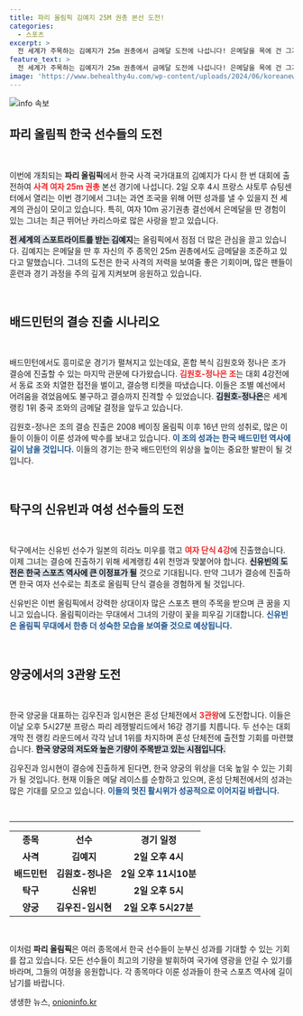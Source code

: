 ```yaml
---
title: 파리 올림픽 김예지 25M 권총 본선 도전!
categories:
  - 스포츠
excerpt: >
  전 세계가 주목하는 김예지가 25m 권총에서 금메달 도전에 나섭니다! 은메달을 목에 건 그가 반드시 우승하겠다며 포부를 밝혔습니다. 배드민턴, 탁구, 양궁에서도 뜨거운 경쟁이 이어지며 한국의 메달 획득이 기대됩니다.
feature_text: >
  전 세계가 주목하는 김예지가 25m 권총에서 금메달 도전에 나섭니다! 은메달을 목에 건 그가 반드시 우승하겠다며 포부를 밝혔습니다. 배드민턴, 탁구, 양궁에서도 뜨거운 경쟁이 이어지며 한국의 메달 획득이 기대됩니다.
image: 'https://www.behealthy4u.com/wp-content/uploads/2024/06/koreanews.jpg'
---
```


<p><img src="https://www.behealthy4u.com/wp-content/uploads/2024/06/koreanews.jpg" alt="info 속보" /></p>

<h2 data-ke-size="size26">파리 올림픽 한국 선수들의 도전</h2>

<p data-ke-size="size16">&nbsp;</p>

<p>이번에 개최되는 <b>파리 올림픽</b>에서 한국 사격 국가대표의 김예지가 다시 한 번 대회에 출전하여 <b><span style="color: #ee2323;">사격 여자 25m 권총</span></b> 본선 경기에 나섭니다. 2일 오후 4시 프랑스 샤토루 슈팅센터에서 열리는 이번 경기에서 그녀는 과연 조국을 위해 어떤 성과를 낼 수 있을지 전 세계의 관심이 모이고 있습니다. 특히, 여자 10m 공기권총 결선에서 은메달을 딴 경험이 있는 그녀는 최근 뛰어난 카리스마로 많은 사랑을 받고 있습니다. </p>

<p><b><span style="background-color: #21538527;">전 세계의 스포트라이트를 받는 김예지</span></b>는 올림픽에서 점점 더 많은 관심을 끌고 있습니다. 김예지는 은메달을 딴 후 자신의 주 종목인 25m 권총에서도 금메달을 조준하고 있다고 말했습니다. 그녀의 도전은 한국 사격의 저력을 보여줄 좋은 기회이며, 많은 팬들이 훈련과 경기 과정을 주의 깊게 지켜보며 응원하고 있습니다.</p>

<p data-ke-size="size16">&nbsp;</p>

<h2 data-ke-size="size26">배드민턴의 결승 진출 시나리오</h2>

<p data-ke-size="size16">&nbsp;</p>

<p>배드민턴에서도 흥미로운 경기가 펼쳐지고 있는데요, 혼합 복식 김원호와 정나은 조가 결승에 진출할 수 있는 마지막 관문에 다가왔습니다. <b><span style="color: #ee2323;">김원호-정나은 조</span></b>는 대회 4강전에서 동료 조와 치열한 접전을 벌이고, 결승행 티켓을 따냈습니다. 이들은 조별 예선에서 어려움을 겪었음에도 불구하고 결승까지 진격할 수 있었습니다. <b><span style="background-color: #21538527;">김원호-정나은</span></b>은 세계랭킹 1위 중국 조와의 금메달 결정을 앞두고 있습니다.</p>

<p>김원호-정나은 조의 결승 진출은 2008 베이징 올림픽 이후 16년 만의 성취로, 많은 이들이 이들이 이룬 성과에 박수를 보내고 있습니다. <b><span style="color: #1a5490;">이 조의 성과는 한국 배드민턴 역사에 길이 남을 것입니다.</span></b> 이들의 경기는 한국 배드민턴의 위상을 높이는 중요한 발판이 될 것입니다.</p>

<p data-ke-size="size16">&nbsp;</p>

<h2 data-ke-size="size26">탁구의 신유빈과 여성 선수들의 도전</h2>

<p data-ke-size="size16">&nbsp;</p>

<p>탁구에서는 신유빈 선수가 일본의 히라노 미우를 꺾고 <b><span style="color: #ee2323;">여자 단식 4강</span></b>에 진출했습니다. 이제 그녀는 결승에 진출하기 위해 세계랭킹 4위 천멍과 맞붙어야 합니다. <b><span style="background-color: #21538527;">신유빈의 도전은 한국 스포츠 역사에 큰 이정표가 될</span></b> 것으로 기대됩니다. 만약 그녀가 결승에 진출하면 한국 여자 선수로는 최초로 올림픽 단식 결승을 경험하게 될 것입니다. </p>

<p>신유빈은 이번 올림픽에서 강력한 상대이자 많은 스포츠 팬의 주목을 받으며 큰 꿈을 지니고 있습니다. 올림픽이라는 무대에서 그녀의 기량이 꽃을 피우길 기대합니다. <b><span style="color: #1a5490;">신유빈은 올림픽 무대에서 한층 더 성숙한 모습을 보여줄 것으로 예상됩니다.</span></b></p>

<p data-ke-size="size16">&nbsp;</p>

<h2 data-ke-size="size26">양궁에서의 3관왕 도전</h2>

<p data-ke-size="size16">&nbsp;</p>

<p>한국 양궁을 대표하는 김우진과 임시현은 혼성 단체전에서 <b><span style="color: #ee2323;">3관왕</span></b>에 도전합니다. 이들은 이날 오후 5시27분 프랑스 파리 레쟁발리드에서 16강 경기를 치릅니다. 두 선수는 대회 개막 전 랭킹 라운드에서 각각 남녀 1위를 차지하며 혼성 단체전에 출전할 기회를 마련했습니다. <b><span style="background-color: #21538527;">한국 양궁의 저도와 높은 기량이 주목받고 있는 시점입니다.</span></b>  </p>

<p>김우진과 임시현이 결승에 진출하게 된다면, 한국 양궁의 위상을 더욱 높일 수 있는 기회가 될 것입니다. 현재 이들은 메달 레이스를 순항하고 있으며, 혼성 단체전에서의 성과는 많은 기대를 모으고 있습니다. <b><span style="color: #1a5490;">이들의 멋진 활시위가 성공적으로 이어지길 바랍니다.</span></b></p>

<p data-ke-size="size16">&nbsp;</p>

<hr>

<table style="width: 100%;">
    <tr>
        <td style="text-align: center; height: 17px;"><b>종목</b></td>
        <td style="text-align: center; height: 17px;"><b>선수</b></td>
        <td style="text-align: center; height: 17px;"><b>경기 일정</b></td>
    </tr>
    <tr>
        <td style="text-align: center; height: 17px;"><b>사격</b></td>
        <td style="text-align: center; height: 17px;"><b>김예지</b></td>
        <td style="text-align: center; height: 17px;"><b>2일 오후 4시</b></td>
    </tr>
    <tr>
        <td style="text-align: center; height: 17px;"><b>배드민턴</b></td>
        <td style="text-align: center; height: 17px;"><b>김원호-정나은</b></td>
        <td style="text-align: center; height: 17px;"><b>2일 오후 11시10분</b></td>
    </tr>
    <tr>
        <td style="text-align: center; height: 17px;"><b>탁구</b></td>
        <td style="text-align: center; height: 17px;"><b>신유빈</b></td>
        <td style="text-align: center; height: 17px;"><b>2일 오후 5시</b></td>
    </tr>
    <tr>
        <td style="text-align: center; height: 17px;"><b>양궁</b></td>
        <td style="text-align: center; height: 17px;"><b>김우진-임시현</b></td>
        <td style="text-align: center; height: 17px;"><b>2일 오후 5시27분</b></td>
    </tr>
</table>

<p data-ke-size="size16">&nbsp;</p>

<p>이처럼 <b>파리 올림픽</b>은 여러 종목에서 한국 선수들이 눈부신 성과를 기대할 수 있는 기회를 잡고 있습니다. 모든 선수들이 최고의 기량을 발휘하여 국가에 영광을 안길 수 있기를 바라며, 그들의 여정을 응원합니다. 각 종목마다 이룬 성과들이 한국 스포츠 역사에 길이 남기를 바랍니다.</p>
생생한 뉴스, <a href="https://onioninfo.kr" rel="dofollow">onioninfo.kr</a>



